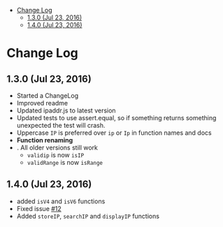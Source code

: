 <!-- START doctoc generated TOC please keep comment here to allow auto update -->
<!-- DON'T EDIT THIS SECTION, INSTEAD RE-RUN doctoc TO UPDATE -->


- [Change Log](#change-log)
  - [1.3.0 (Jul 23, 2016)](#130-jul-23-2016)
  - [1.4.0 (Jul 23, 2016)](#140-jul-23-2016)

<!-- END doctoc generated TOC please keep comment here to allow auto update -->

# Change Log

## 1.3.0 (Jul 23, 2016)
* Started a ChangeLog
* Improved readme
* Updated ipaddr.js to latest version
* Updated tests to use assert.equal, so if something returns something unexpected the test will crash.
* Uppercase `IP` is preferred over `ip` or `Ip` in function names and docs
*	**Function renaming**
*
	. All older versions still work
	* `validip` is now `isIP`
	* `validRange` is now `isRange`

## 1.4.0 (Jul 23, 2016)
* added `isV4` and `isV6` functions
* Fixed issue [#12](https://github.com/keverw/range_check/issues/12)
* Added `storeIP`, `searchIP` and `displayIP` functions
